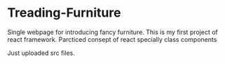 # Treading-Furniture

Single webpage for introducing fancy furniture.
This is my first project of react framework. Parcticed consept of react specially class components

Just uploaded src files.
